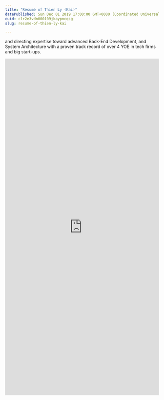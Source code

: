 ```yaml
---
title: "Résumé of Thien Ly (Kai)"
datePublished: Sun Dec 01 2019 17:00:00 GMT+0000 (Coordinated Universal Time)
cuid: clr2e3vdn000109jkaypncqsg
slug: resume-of-thien-ly-kai

---
```



and directing expertise toward advanced Back-End Development, and System Architecture with a proven track record of over 4 YOE in tech firms and big start-ups.
<iframe src="https://drive.google.com/file/d/1YCFd7qEZZ8S2adzA6GoZKb49jvY0_bTD/preview" width="700" height="1100" style="border:none;overflow:hidden;margin:auto;max-width:100%;" scrolling="no" frameborder="0" allowfullscreen="true" allow="autoplay; clipboard-write; encrypted-media; picture-in-picture; web-share"/>